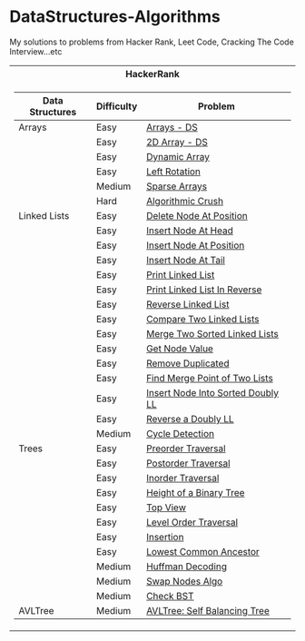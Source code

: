 # DataStructures-Algorithms

My solutions to problems from Hacker Rank, Leet Code, Cracking The Code Interview...etc



<table>
<tr>
<th> HackerRank </th> 
<!-- <th> LeetCode </th> -->
</tr>

<tr><td>

| Data Structures | Difficulty |  Problem         |
| --------------- | ---------- | ---------------- |
|     Arrays      |   Easy     | [Arrays - DS](https://github.com/luayyounus/DataStructures-Algorithms/blob/master/src/main/java/com/luay/DataStructuresAlgorithms/HackerRank/DataStructures/Arrays/ArraysDS.md)  |
|                 |   Easy     | [2D Array - DS](https://github.com/luayyounus/DataStructures-Algorithms/blob/master/src/main/java/com/luay/DataStructuresAlgorithms/HackerRank/DataStructures/Arrays/Arrays2D.md) |
|                 |   Easy     | [Dynamic Array](https://github.com/luayyounus/DataStructures-Algorithms/blob/master/src/main/java/com/luay/DataStructuresAlgorithms/HackerRank/DataStructures/Arrays/DynamicArray.md) |
|                 |   Easy     | [Left Rotation](https://github.com/luayyounus/DataStructures-Algorithms/blob/master/src/main/java/com/luay/DataStructuresAlgorithms/HackerRank/DataStructures/Arrays/LeftRotation.md) |
|                 |   Medium   | [Sparse Arrays](https://github.com/luayyounus/DataStructures-Algorithms/blob/master/src/main/java/com/luay/DataStructuresAlgorithms/HackerRank/DataStructures/Arrays/SparseArray.md) |
|                 |   Hard     | [Algorithmic Crush](https://github.com/luayyounus/DataStructures-Algorithms/blob/master/src/main/java/com/luay/DataStructuresAlgorithms/HackerRank/DataStructures/Arrays/AlgorithmicCrush.md) |
|  Linked Lists   |   Easy     | [Delete Node At Position](https://github.com/luayyounus/DataStructures-Algorithms/blob/master/src/main/java/com/luay/DataStructuresAlgorithms/HackerRank/DataStructures/LinkedLists/DeleteNodeAtPosition.md) |
|                 |   Easy     | [Insert Node At Head](https://github.com/luayyounus/DataStructures-Algorithms/blob/master/src/main/java/com/luay/DataStructuresAlgorithms/HackerRank/DataStructures/LinkedLists/InsertNodeAtHead.md) |
|                 |   Easy     | [Insert Node At Position](https://github.com/luayyounus/DataStructures-Algorithms/blob/master/src/main/java/com/luay/DataStructuresAlgorithms/HackerRank/DataStructures/LinkedLists/InsertNodeAtPosition.md) |
|                 |   Easy     | [Insert Node At Tail](https://github.com/luayyounus/DataStructures-Algorithms/blob/master/src/main/java/com/luay/DataStructuresAlgorithms/HackerRank/DataStructures/LinkedLists/InsertNodeAtTail.md) |
|                 |   Easy     | [Print Linked List](https://github.com/luayyounus/DataStructures-Algorithms/blob/master/src/main/java/com/luay/DataStructuresAlgorithms/HackerRank/DataStructures/LinkedLists/LinkedListPrint.md) |
|                 |   Easy     | [Print Linked List In Reverse](https://github.com/luayyounus/DataStructures-Algorithms/blob/master/src/main/java/com/luay/DataStructuresAlgorithms/HackerRank/DataStructures/LinkedLists/PrintInReverse.md) |
|                 |   Easy     | [Reverse Linked List](https://github.com/luayyounus/DataStructures-Algorithms/blob/master/src/main/java/com/luay/DataStructuresAlgorithms/HackerRank/DataStructures/LinkedLists/ReverseLinkedList.md) |
|                 |   Easy     | [Compare Two Linked Lists](https://github.com/luayyounus/DataStructures-Algorithms/blob/master/src/main/java/com/luay/DataStructuresAlgorithms/HackerRank/DataStructures/LinkedLists/CompareTwoLL.md) |
|                 |   Easy     | [Merge Two Sorted Linked Lists](https://github.com/luayyounus/DataStructures-Algorithms/blob/master/src/main/java/com/luay/DataStructuresAlgorithms/HackerRank/DataStructures/LinkedLists/MergeTwoSortedLL.md) |
|                 |   Easy     | [Get Node Value](https://github.com/luayyounus/DataStructures-Algorithms/blob/master/src/main/java/com/luay/DataStructuresAlgorithms/HackerRank/DataStructures/LinkedLists/GetNodeValueFromTail.md) |
|                 |   Easy     | [Remove Duplicated](https://github.com/luayyounus/DataStructures-Algorithms/blob/master/src/main/java/com/luay/DataStructuresAlgorithms/HackerRank/DataStructures/LinkedLists/RemoveDuplicated.md) |
|                 |   Easy     | [Find Merge Point of Two Lists](https://github.com/luayyounus/DataStructures-Algorithms/blob/master/src/main/java/com/luay/DataStructuresAlgorithms/HackerRank/DataStructures/LinkedLists/FindMergePointOfTwoLists.md) |
|                 |   Easy     | [Insert Node Into Sorted Doubly LL](https://github.com/luayyounus/DataStructures-Algorithms/blob/master/src/main/java/com/luay/DataStructuresAlgorithms/HackerRank/DataStructures/LinkedLists/InsertNodeIntoSortedDoublyLL.md) |
|                 |   Easy     | [Reverse a Doubly LL](https://github.com/luayyounus/DataStructures-Algorithms/blob/master/src/main/java/com/luay/DataStructuresAlgorithms/HackerRank/DataStructures/LinkedLists/ReverseDoublyLL.md)
|                 |   Medium   | [Cycle Detection](https://github.com/luayyounus/DataStructures-Algorithms/blob/master/src/main/java/com/luay/DataStructuresAlgorithms/HackerRank/DataStructures/LinkedLists/CycleDetection.md) |
|      Trees      |   Easy     | [Preorder Traversal](https://github.com/luayyounus/DataStructures-Algorithms/blob/master/src/main/java/com/luay/DataStructuresAlgorithms/HackerRank/DataStructures/Trees/PreorderTraversal.md) |
|                 |   Easy     | [Postorder Traversal](https://github.com/luayyounus/DataStructures-Algorithms/blob/master/src/main/java/com/luay/DataStructuresAlgorithms/HackerRank/DataStructures/Trees/PostorderTraversal.md) |
|                 |   Easy     | [Inorder Traversal](https://github.com/luayyounus/DataStructures-Algorithms/blob/master/src/main/java/com/luay/DataStructuresAlgorithms/HackerRank/DataStructures/Trees/InorderTraversal.md) |
|                 |   Easy     | [Height of a Binary Tree](https://github.com/luayyounus/DataStructures-Algorithms/blob/master/src/main/java/com/luay/DataStructuresAlgorithms/HackerRank/DataStructures/Trees/HeightOfBinaryTree.md) |
|                 |   Easy     | [Top View](https://github.com/luayyounus/DataStructures-Algorithms/blob/master/src/main/java/com/luay/DataStructuresAlgorithms/HackerRank/DataStructures/Trees/TopView.md) |
|                 |   Easy     | [Level Order Traversal](https://github.com/luayyounus/DataStructures-Algorithms/blob/master/src/main/java/com/luay/DataStructuresAlgorithms/HackerRank/DataStructures/Trees/LevelOrderTraversal.md) |
|                 |   Easy     | [Insertion](https://github.com/luayyounus/DataStructures-Algorithms/blob/master/src/main/java/com/luay/DataStructuresAlgorithms/HackerRank/DataStructures/Trees/Insertion.md) |
|                 |   Easy     | [Lowest Common Ancestor](https://github.com/luayyounus/DataStructures-Algorithms/blob/master/src/main/java/com/luay/DataStructuresAlgorithms/HackerRank/DataStructures/Trees/LowestCommonAncestor.md) |
|                 |   Medium   | [Huffman Decoding](https://github.com/luayyounus/DataStructures-Algorithms/blob/master/src/main/java/com/luay/DataStructuresAlgorithms/HackerRank/DataStructures/Trees/HuffmanDecoding.md) |
|                 |   Medium   | [Swap Nodes Algo](https://github.com/luayyounus/DataStructures-Algorithms/blob/master/src/main/java/com/luay/DataStructuresAlgorithms/HackerRank/DataStructures/Trees/SwapNodesAlgo.md) |
|                 |   Medium   | [Check BST](https://github.com/luayyounus/DataStructures-Algorithms/blob/master/src/main/java/com/luay/DataStructuresAlgorithms/HackerRank/DataStructures/Trees/CheckBST.md) |
|    AVLTree      |   Medium   | [AVLTree: Self Balancing Tree](https://github.com/luayyounus/DataStructures-Algorithms/blob/master/src/main/java/com/luay/DataStructuresAlgorithms/HackerRank/DataStructures/AVL/AVLTree.md) |







<!-- | Balanced Trees  | -->
<!-- | Stacks          | -->
<!-- | Queues          | -->
<!-- | Heap            | -->
<!-- | Disjoint Set    | -->
<!-- | Multiple Choice | -->
<!-- | Trie            | -->
<!-- | Advanced        | -->

<!-- </td><td> -->

<!-- | AnotherTable | Col 2 | Col 3 | -->
<!-- |--|--|--|  -->
<!--  |a|s|d|  -->

</td></tr>
</table>
